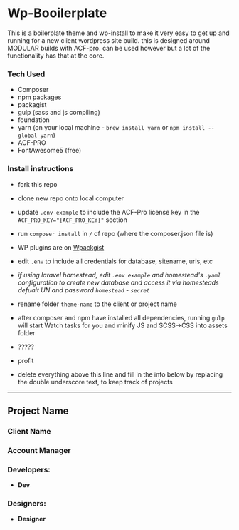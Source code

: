 # Wp-Booilerplate
This is a boilerplate theme and wp-install to make it very easy to get up and running for a new client wordpress site build.
this is designed around MODULAR builds with ACF-pro. can be used however but a lot of the functionality has that at the core.

### Tech Used
- Composer
- npm packages
- packagist
- gulp (sass and js compiling)
- foundation
- yarn (on your local machine - `brew install yarn` or `npm install --global yarn`)
- ACF-PRO
- FontAwesome5 (free)


### Install instructions
* fork this repo
* clone new repo onto local computer
* update `.env-example` to include the ACF-Pro license key in the `ACF_PRO_KEY="{ACF_PRO_KEY}"` section

* run `composer install` in `/` of repo (where the composer.json file is)
* WP plugins are on [Wpackgist](wpackgist.com)
* edit `.env` to include all credentials for database, sitename, urls, etc
* *if using laravel homestead, edit `.env example` and homestead's `.yaml` configuration to create new database and access it via homesteads defualt UN and password `homestead` - `secret`*

* rename folder `theme-name` to the client or project name
* after composer and npm have installed all dependencies, running `gulp` will start Watch tasks for you and minify JS and SCSS->CSS into assets folder
* ?????
* profit

* delete everything above this line and fill in the info below by replacing the double underscore text, to keep track of projects
___

## __Project Name__
### __Client Name__

### __Account Manager__

### Developers:
* __Dev__

### Designers:
* __Designer__
